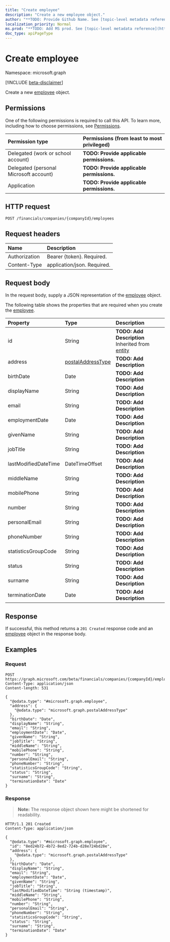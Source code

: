 ```yaml
---
title: "Create employee"
description: "Create a new employee object."
author: "**TODO: Provide Github Name. See [topic-level metadata reference](https://msgo.azurewebsites.net/add/document/guidelines/metadata.html#topic-level-metadata)**"
localization_priority: Normal
ms.prod: "**TODO: Add MS prod. See [topic-level metadata reference](https://msgo.azurewebsites.net/add/document/guidelines/metadata.html#topic-level-metadata)**"
doc_type: apiPageType
---
```


# Create employee
Namespace: microsoft.graph

[!INCLUDE [beta-disclaimer](../../includes/beta-disclaimer.md)]

Create a new [employee](../resources/employee.md) object.

## Permissions
One of the following permissions is required to call this API. To learn more, including how to choose permissions, see [Permissions](/graph/permissions-reference).

|Permission type|Permissions (from least to most privileged)|
|:---|:---|
|Delegated (work or school account)|**TODO: Provide applicable permissions.**|
|Delegated (personal Microsoft account)|**TODO: Provide applicable permissions.**|
|Application|**TODO: Provide applicable permissions.**|

## HTTP request

<!-- {
  "blockType": "ignored"
}
-->
``` http
POST /financials/companies/{companyId}/employees
```

## Request headers
|Name|Description|
|:---|:---|
|Authorization|Bearer {token}. Required.|
|Content-Type|application/json. Required.|

## Request body
In the request body, supply a JSON representation of the [employee](../resources/employee.md) object.

The following table shows the properties that are required when you create the [employee](../resources/employee.md).

|Property|Type|Description|
|:---|:---|:---|
|id|String|**TODO: Add Description** Inherited from [entity](../resources/entity.md)|
|address|[postalAddressType](../resources/postaladdresstype.md)|**TODO: Add Description**|
|birthDate|Date|**TODO: Add Description**|
|displayName|String|**TODO: Add Description**|
|email|String|**TODO: Add Description**|
|employmentDate|Date|**TODO: Add Description**|
|givenName|String|**TODO: Add Description**|
|jobTitle|String|**TODO: Add Description**|
|lastModifiedDateTime|DateTimeOffset|**TODO: Add Description**|
|middleName|String|**TODO: Add Description**|
|mobilePhone|String|**TODO: Add Description**|
|number|String|**TODO: Add Description**|
|personalEmail|String|**TODO: Add Description**|
|phoneNumber|String|**TODO: Add Description**|
|statisticsGroupCode|String|**TODO: Add Description**|
|status|String|**TODO: Add Description**|
|surname|String|**TODO: Add Description**|
|terminationDate|Date|**TODO: Add Description**|



## Response

If successful, this method returns a `201 Created` response code and an [employee](../resources/employee.md) object in the response body.

## Examples

### Request
<!-- {
  "blockType": "request",
  "name": "create_employee_from_"
}
-->
``` http
POST https://graph.microsoft.com/beta/financials/companies/{companyId}/employees
Content-Type: application/json
Content-length: 531

{
  "@odata.type": "#microsoft.graph.employee",
  "address": {
    "@odata.type": "microsoft.graph.postalAddressType"
  },
  "birthDate": "Date",
  "displayName": "String",
  "email": "String",
  "employmentDate": "Date",
  "givenName": "String",
  "jobTitle": "String",
  "middleName": "String",
  "mobilePhone": "String",
  "number": "String",
  "personalEmail": "String",
  "phoneNumber": "String",
  "statisticsGroupCode": "String",
  "status": "String",
  "surname": "String",
  "terminationDate": "Date"
}
```


### Response
>**Note:** The response object shown here might be shortened for readability.
<!-- {
  "blockType": "response",
  "truncated": true,
  "@odata.type": "microsoft.graph.employee"
}
-->
``` http
HTTP/1.1 201 Created
Content-Type: application/json

{
  "@odata.type": "#microsoft.graph.employee",
  "id": "8ed24b72-4b72-8ed2-724b-d28e724bd28e",
  "address": {
    "@odata.type": "microsoft.graph.postalAddressType"
  },
  "birthDate": "Date",
  "displayName": "String",
  "email": "String",
  "employmentDate": "Date",
  "givenName": "String",
  "jobTitle": "String",
  "lastModifiedDateTime": "String (timestamp)",
  "middleName": "String",
  "mobilePhone": "String",
  "number": "String",
  "personalEmail": "String",
  "phoneNumber": "String",
  "statisticsGroupCode": "String",
  "status": "String",
  "surname": "String",
  "terminationDate": "Date"
}
```

